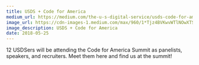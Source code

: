 ```yaml
---
title: USDS + Code for America
medium_url: https://medium.com/the-u-s-digital-service/usds-code-for-america-daab83abccec
image_url: https://cdn-images-1.medium.com/max/960/1*Tjz4BVKwvWTlNOwXTShpxg.png
image_description: USDS + Code for America 
date: 2018-05-25
---
```

12 USDSers will be attending the Code for America Summit as panelists, speakers, and recruiters. Meet them here and find us at the summit! 
